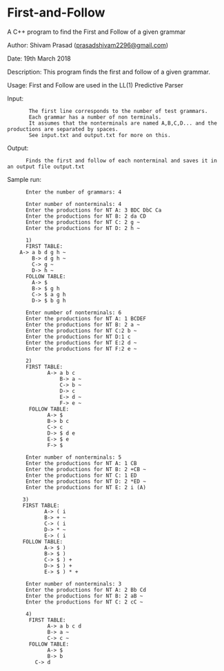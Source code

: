 # First-and-Follow
A C++ program to find the First and Follow of a given grammar
 
   Author: Shivam Prasad (prasadshivam2296@gmail.com)
   
   Date:   19th March 2018
   
   Description: This program finds the first and follow of a given grammar.
  
   Usage: First and Follow are used in the LL(1) Predictive Parser
  
  
   Input: 
   
           The first line corresponds to the number of test grammars.
           Each grammar has a number of non terminals.
           It assumes that the nonterminals are named A,B,C,D... and the productions are separated by spaces. 
           See input.txt and output.txt for more on this.
  
   Output: 
          
          Finds the first and follow of each nonterminal and saves it in an output file output.txt
          
   Sample run:
          
          Enter the number of grammars: 4

          Enter number of nonterminals: 4
          Enter the productions for NT A: 3 BDC DbC Ca
          Enter the productions for NT B: 2 da CD
          Enter the productions for NT C: 2 g ~
          Enter the productions for NT D: 2 h ~
          
          1)
          FIRST TABLE:
	  	A-> a b d g h ~ 
	        B-> d g h ~ 
	        C-> g ~ 
	        D-> h ~ 
          FOLLOW TABLE: 
	        A-> $ 
	        B-> $ g h 
	        C-> $ a g h 
	        D-> $ b g h
              
          Enter number of nonterminals: 6
          Enter the productions for NT A: 1 BCDEF
          Enter the productions for NT B: 2 a ~
          Enter the productions for NT C:2 b ~
          Enter the productions for NT D:1 c
          Enter the productions for NT E:2 d ~
          Enter the productions for NT F:2 e ~

          2)
          FIRST TABLE: 
	             A-> a b c 
             	     B-> a ~ 
             	     C-> b ~ 
             	     D-> c 
             	     E-> d ~ 
             	     F-> e ~ 
           FOLLOW TABLE: 
	             A-> $ 
	             B-> b c 
	             C-> c 
	             D-> $ d e 
	             E-> $ e 
	             F-> $ 
              
          Enter number of nonterminals: 5
          Enter the productions for NT A: 1 CB
          Enter the productions for NT B: 2 +CB ~
          Enter the productions for NT C: 1 ED
          Enter the productions for NT D: 2 *ED ~
          Enter the productions for NT E: 2 i (A)
         
         3)
         FIRST TABLE: 
	            A-> ( i 
	            B-> + ~ 
	            C-> ( i 
	            D-> * ~ 
	            E-> ( i 
         FOLLOW TABLE: 
	            A-> $ ) 
	            B-> $ ) 
	            C-> $ ) + 
	            D-> $ ) + 
	            E-> $ ) * + 

          Enter number of nonterminals: 3
          Enter the productions for NT A: 2 Bb Cd
          Enter the productions for NT B: 2 aB ~ 
          Enter the productions for NT C: 2 cC ~
  
          4)
           FIRST TABLE: 
	             A-> a b c d 
	             B-> a ~ 
	             C-> c ~ 
           FOLLOW TABLE: 
	             A-> $ 
	             B-> b 
		     C-> d 
